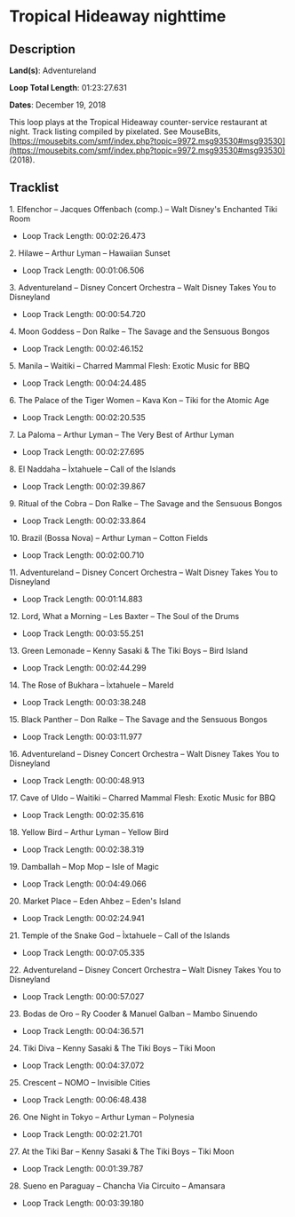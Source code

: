 # Tropical Hideaway nighttime

## Description

**Land(s)**: Adventureland

**Loop Total Length**: 01:23:27.631

**Dates**: December 19, 2018

This loop plays at the Tropical Hideaway counter-service restaurant at night. Track listing compiled by pixelated. See MouseBits, [https://mousebits.com/smf/index.php?topic=9972.msg93530#msg93530](https://mousebits.com/smf/index.php?topic=9972.msg93530#msg93530) (2018).

## Tracklist

1\. Elfenchor – Jacques Offenbach (comp.) – Walt Disney's Enchanted Tiki Room

- Loop Track Length: 00:02:26.473

2\. Hilawe – Arthur Lyman – Hawaiian Sunset

- Loop Track Length: 00:01:06.506

3\. Adventureland – Disney Concert Orchestra – Walt Disney Takes You to Disneyland

- Loop Track Length: 00:00:54.720

4\. Moon Goddess – Don Ralke – The Savage and the Sensuous Bongos

- Loop Track Length: 00:02:46.152

5\. Manila – Waitiki – Charred Mammal Flesh: Exotic Music for BBQ

- Loop Track Length: 00:04:24.485

6\. The Palace of the Tiger Women – Kava Kon – Tiki for the Atomic Age

- Loop Track Length: 00:02:20.535

7\. La Paloma – Arthur Lyman – The Very Best of Arthur Lyman

- Loop Track Length: 00:02:27.695

8\. El Naddaha – Ìxtahuele – Call of the Islands

- Loop Track Length: 00:02:39.867

9\. Ritual of the Cobra – Don Ralke – The Savage and the Sensuous Bongos

- Loop Track Length: 00:02:33.864

10\. Brazil (Bossa Nova) – Arthur Lyman – Cotton Fields

- Loop Track Length: 00:02:00.710

11\. Adventureland – Disney Concert Orchestra – Walt Disney Takes You to Disneyland

- Loop Track Length: 00:01:14.883

12\. Lord, What a Morning – Les Baxter – The Soul of the Drums

- Loop Track Length: 00:03:55.251

13\. Green Lemonade – Kenny Sasaki & The Tiki Boys – Bird Island

- Loop Track Length: 00:02:44.299

14\. The Rose of Bukhara – Ìxtahuele – Mareld

- Loop Track Length: 00:03:38.248

15\. Black Panther – Don Ralke – The Savage and the Sensuous Bongos

- Loop Track Length: 00:03:11.977

16\. Adventureland – Disney Concert Orchestra – Walt Disney Takes You to Disneyland

- Loop Track Length: 00:00:48.913

17\. Cave of Uldo – Waitiki – Charred Mammal Flesh: Exotic Music for BBQ

- Loop Track Length: 00:02:35.616

18\. Yellow Bird – Arthur Lyman – Yellow Bird

- Loop Track Length: 00:02:38.319

19\. Damballah – Mop Mop – Isle of Magic

- Loop Track Length: 00:04:49.066

20\. Market Place – Eden Ahbez – Eden's Island

- Loop Track Length: 00:02:24.941

21\. Temple of the Snake God – Ìxtahuele – Call of the Islands

- Loop Track Length: 00:07:05.335

22\. Adventureland – Disney Concert Orchestra – Walt Disney Takes You to Disneyland

- Loop Track Length: 00:00:57.027

23\. Bodas de Oro – Ry Cooder & Manuel Galban – Mambo Sinuendo

- Loop Track Length: 00:04:36.571

24\. Tiki Diva – Kenny Sasaki & The Tiki Boys – Tiki Moon

- Loop Track Length: 00:04:37.072

25\. Crescent – NOMO – Invisible Cities

- Loop Track Length: 00:06:48.438

26\. One Night in Tokyo – Arthur Lyman – Polynesia

- Loop Track Length: 00:02:21.701

27\. At the Tiki Bar – Kenny Sasaki & The Tiki Boys – Tiki Moon

- Loop Track Length: 00:01:39.787

28\. Sueno en Paraguay – Chancha Via Circuito – Amansara

- Loop Track Length: 00:03:39.180
